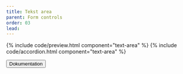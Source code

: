 ```yaml
---
title: Tekst area
parent: Form controls
order: 03
lead: 
---
```


{% include code/preview.html component="text-area" %}
{% include code/accordion.html component="text-area" %}
<div class="accordion-bordered accordion-docs">
  <button class="button-unstyled accordion-button"
      aria-expanded="true" aria-controls="text-area-docs">
    Dokumentation
  </button>
  <div id="text-area-docs" aria-hidden="false" class="accordion-content">
  
  </div>
</div>
